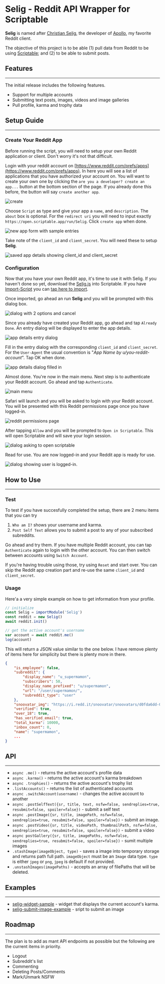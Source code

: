 # Selig - Reddit API Wrapper for Scriptable

**Selig** is named after [Christian Selig](https://twitter.com/ChristianSelig), the developer of [Apollo](https://apolloapp.io), my favorite Reddit client.

The objective of this project is to be able (1) pull data from Reddit to be using [Scriptable](https://scriptable.app); and (2) to be able to submit posts. 

## Features
---
The initial release includes the following features.

* Support for multiple accounts
* Submitting text posts, images, videos and image galleries
* Pull profile, karma and trophy data

## Setup Guide
---

### **Create Your Reddit App**

Before running the script, you will need to setup your own Reddit application or client. Don't worry it's not that difficult. 

Login with your reddit account on [https://www.reddit.com/prefs/apps](https://www.reddit.com/prefs/apps). In here you will see a list of applications that you have authorized your account on. You will want to create your own one by clicking the `are you a developer? create an app...` button at the bottom section of the page. If you already done this before, the button will say `create another app`.

![create](docs/img/02-create-app.png)

Choose `Script` as type and give your app a `name`, and `description`. The `about` box is optional. For the `redirect uri` you will need to input exactly `https://open.scriptable.app/run/Selig`. Click `create app` when done.

![new app form with sample entries](docs/img/03-new-app.png)

Take note of the `client_id` and `client_secret`. You will need these to setup **Selig**.

![saved app details showing client_id and client_secret](docs/img/04-app-keys.png)

### **Configuration**

Now that you have your own Reddit app, it's time to use it with Selig. If you haven't done so yet, download the [Selig.js](Selig.js) into Scriptable. If you have [Import-Script](https://github.com/supermamon/scriptable-scripts/tree/master/Import-Script) you can [tap here to import](https://open.scriptable.app/run/Import-Script?url=https://github.com/supermamon/scriptable-selig/Selig.js).


Once imported, go ahead an run **Selig** and you will be prompted with this dialog box.

![dialog with 2 options and cancel](docs/img/05-first-run.png)

Since you already have created your Reddit app, go ahead and tap `Already Done`. An entry dialog will be displayed to enter the app details.

![app details entry dialog](docs/img/06-client-details-entry.png)

Fill in the entry dialog with the corresponding `client_id` and `client_secret`. For the `User-Agent` the usual convention is "*App Name by u/you-reddit-account*". Tap OK when done.

![app details dialog filled in](docs/img/07-client-details-filled.png)

Almost done. You're now in the main menu. Next step is to authenticate your Reddit account. Go ahead and tap `Authenticate`.

![main menu](docs/img/08-menu.png)

Safari will launch and you will be asked to login with your Reddit account. You will be presented with this Reddit permissions page once you have logged-in.

![reddit permissions page](docs/img/09-allow.png)

After tapping `Allow` and you will be prompted to `Open in Scriptable`. This will open Scriptable and will save your login session.

![dialog asking to open scriptable](docs/img/10-redirect.png)

Read for use. You are now logged-in and your Reddit app is ready for use. 

![dialog showing user is logged-in](docs/img/11-ready.png).


## How to Use
---

### **Test**

To test if you have succesfully completed the setup, there are 2 menu items that you can try

1. `Who am I?` shows your username and karma.
2. `Post Self Text` allows you to submit a post to any of your subscribed subreddits.

Go ahead and try them. If you have multiple Reddit account, you can tap `Authenticate` again to login with the other account. You can then switch between accounts using `Switch Account`.

If you're having trouble using those, try using `Reset` and start over. You can skip the Reddit app creation part and re-use the same `client_id` and `client_secret`.


### **Usage**

Here'a a very simple example on how to get information from your profile.

```javascript
// initialize
const Selig = importModule('Selig')
const reddit = new Selig()
await reddit.init()

// get the active account's username
var account = await reddit.me()
log(account)
```

This will return a JSON value similar to the one below. I have remove plenty of items here for simplicity but there is plenty more in there.
```json
{
    "is_employee": false,
    "subreddit": {
        "display_name": "u_supermamon",
        "subscribers": 50,
        "display_name_prefixed": "u/supermamon",
        "url": "/user/supermamon/",
        "subreddit_type": "user"
    },
    "snoovatar_img": "https://i.redd.it/snoovatar/snoovatars/d0fda6dd-0995-4f71-a688-199300e36a7b.png",
    "verified": true,
    "over_18": true,
    "has_verified_email": true,
    "total_karma": 10000,
    "inbox_count": 0,
    "name": "supermamon",
    ...
}
```

## API
---

* `async .me()` - returns the active account's profile data
* `async .karma()` - returns the active account's karma breakdown
* `async .trophies()` - returns the active account's trophy list
* `.listAccounts()` - returns the list of authenticated accounts
* `async .switchAccount(username)` - changes the active account to another
* `async .postSelfText({sr, title, text, nsfw=false, sendreplies=true, resubmit=false, spoiler=false})` - submit a self text
* `async .postImage({sr, title, imagePath, nsfw=false, sendreplies=true, resubmit=false, spoiler=false})` - submit an image.
* `async .postVideo({sr, title, videoPath, thumbnailPath, nsfw=false, sendreplies=true, resubmit=false, spoiler=false})` - submit a video
* `async postGallery({sr, title, imagePaths, nsfw=false, sendreplies=true, resubmit=false, spoiler=false})` - sumit multiple images
* `.stashImage(imageObject, type)` - saves a image into temporary storage and returns path full path. `imageObject` must be an `Image` data type. `type` is either `jpeg` or `png`, `jpeg` is default if not provided.
* `.unstashImages(imagePaths)` - accepts an array of filePaths that will be deleted.


## Examples
---

* [selig-widget-sample](examples/selig-widget-sample.js) - widget that displays the current account's karma.
* [selig-submit-image-example](examples/selig-submit-image-example.js) - sript to submit an image


## Roadmap
---

The plan is to add as mant API endpoints as possible but the following are the current items in priority.

* Logout
* Subreddit's list
* Commenting
* Deleting Posts/Comments
* Mark/Unmark NSFW




